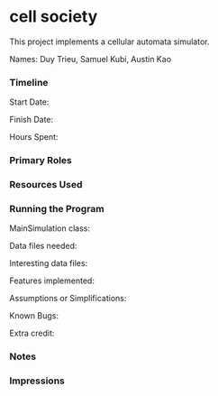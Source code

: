 cell society
====

This project implements a cellular automata simulator.

Names: Duy Trieu, Samuel Kubi, Austin Kao

### Timeline

Start Date: 

Finish Date: 

Hours Spent:

### Primary Roles


### Resources Used


### Running the Program

MainSimulation class:

Data files needed: 

Interesting data files:

Features implemented:

Assumptions or Simplifications:

Known Bugs:

Extra credit:


### Notes


### Impressions

